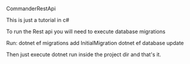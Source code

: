 CommanderRestApi

This is just a tutorial in c#

To run the Rest api you will need to execute database migrations

Run:
dotnet ef migrations add InitialMigration
dotnet ef database update

Then just execute 
dotnet run
inside the project dir and that's it.
